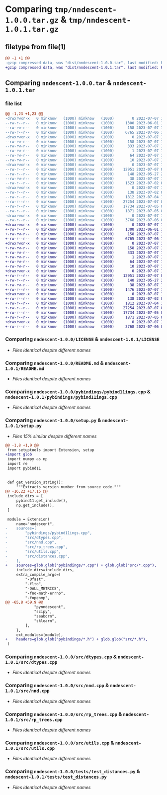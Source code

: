# Comparing `tmp/nndescent-1.0.0.tar.gz` & `tmp/nndescent-1.0.1.tar.gz`

## filetype from file(1)

```diff
@@ -1 +1 @@
-gzip compressed data, was "dist/nndescent-1.0.0.tar", last modified: Fri Jul  7 12:30:13 2023, max compression
+gzip compressed data, was "dist/nndescent-1.0.1.tar", last modified: Fri Jul  7 13:20:56 2023, max compression
```

## Comparing `nndescent-1.0.0.tar` & `nndescent-1.0.1.tar`

### file list

```diff
@@ -1,23 +1,23 @@
-drwxrwxr-x   0 minknow   (1000) minknow   (1000)        0 2023-07-07 12:30:13.000000 nndescent-1.0.0/
--rw-r--r--   0 minknow   (1000) minknow   (1000)     1300 2023-06-01 12:23:37.000000 nndescent-1.0.0/LICENSE
--rw-rw-r--   0 minknow   (1000) minknow   (1000)      158 2023-07-07 12:30:13.000000 nndescent-1.0.0/PKG-INFO
--rw-r--r--   0 minknow   (1000) minknow   (1000)     6765 2023-07-06 19:11:49.000000 nndescent-1.0.0/README.md
-drwxrwxr-x   0 minknow   (1000) minknow   (1000)        0 2023-07-07 12:30:13.000000 nndescent-1.0.0/nndescent.egg-info/
--rw-rw-r--   0 minknow   (1000) minknow   (1000)      158 2023-07-07 12:30:12.000000 nndescent-1.0.0/nndescent.egg-info/PKG-INFO
--rw-rw-r--   0 minknow   (1000) minknow   (1000)      333 2023-07-07 12:30:12.000000 nndescent-1.0.0/nndescent.egg-info/SOURCES.txt
--rw-rw-r--   0 minknow   (1000) minknow   (1000)        1 2023-07-07 12:30:12.000000 nndescent-1.0.0/nndescent.egg-info/dependency_links.txt
--rw-rw-r--   0 minknow   (1000) minknow   (1000)       64 2023-07-07 12:30:12.000000 nndescent-1.0.0/nndescent.egg-info/requires.txt
--rw-rw-r--   0 minknow   (1000) minknow   (1000)       10 2023-07-07 12:30:12.000000 nndescent-1.0.0/nndescent.egg-info/top_level.txt
-drwxrwxr-x   0 minknow   (1000) minknow   (1000)        0 2023-07-07 12:30:13.000000 nndescent-1.0.0/pybindings/
--rw-r--r--   0 minknow   (1000) minknow   (1000)    12951 2023-07-07 05:56:42.000000 nndescent-1.0.0/pybindings/pybind11ings.cpp
--rw-r--r--   0 minknow   (1000) minknow   (1000)      148 2023-05-27 21:21:15.000000 nndescent-1.0.0/pyproject.toml
--rw-rw-r--   0 minknow   (1000) minknow   (1000)       38 2023-07-07 12:30:13.000000 nndescent-1.0.0/setup.cfg
--rw-r--r--   0 minknow   (1000) minknow   (1000)     1523 2023-07-02 09:31:11.000000 nndescent-1.0.0/setup.py
-drwxrwxr-x   0 minknow   (1000) minknow   (1000)        0 2023-07-07 12:30:13.000000 nndescent-1.0.0/src/
--rw-r--r--   0 minknow   (1000) minknow   (1000)      138 2023-07-02 07:23:54.000000 nndescent-1.0.0/src/distances.cpp
--rw-r--r--   0 minknow   (1000) minknow   (1000)     1812 2023-07-04 13:39:18.000000 nndescent-1.0.0/src/dtypes.cpp
--rw-r--r--   0 minknow   (1000) minknow   (1000)    27254 2023-07-07 06:54:11.000000 nndescent-1.0.0/src/nnd.cpp
--rw-r--r--   0 minknow   (1000) minknow   (1000)    17734 2023-07-05 06:36:04.000000 nndescent-1.0.0/src/rp_trees.cpp
--rw-r--r--   0 minknow   (1000) minknow   (1000)     1871 2023-07-05 06:36:33.000000 nndescent-1.0.0/src/utils.cpp
-drwxrwxr-x   0 minknow   (1000) minknow   (1000)        0 2023-07-07 12:30:13.000000 nndescent-1.0.0/tests/
--rw-r--r--   0 minknow   (1000) minknow   (1000)     3768 2023-07-06 09:08:44.000000 nndescent-1.0.0/tests/test_distances.py
+drwxrwxr-x   0 minknow   (1000) minknow   (1000)        0 2023-07-07 13:20:56.000000 nndescent-1.0.1/
+-rw-r--r--   0 minknow   (1000) minknow   (1000)     1300 2023-06-01 12:23:37.000000 nndescent-1.0.1/LICENSE
+-rw-rw-r--   0 minknow   (1000) minknow   (1000)      158 2023-07-07 13:20:56.000000 nndescent-1.0.1/PKG-INFO
+-rw-r--r--   0 minknow   (1000) minknow   (1000)     6765 2023-07-06 19:11:49.000000 nndescent-1.0.1/README.md
+drwxrwxr-x   0 minknow   (1000) minknow   (1000)        0 2023-07-07 13:20:56.000000 nndescent-1.0.1/nndescent.egg-info/
+-rw-rw-r--   0 minknow   (1000) minknow   (1000)      158 2023-07-07 13:20:56.000000 nndescent-1.0.1/nndescent.egg-info/PKG-INFO
+-rw-rw-r--   0 minknow   (1000) minknow   (1000)      333 2023-07-07 13:20:56.000000 nndescent-1.0.1/nndescent.egg-info/SOURCES.txt
+-rw-rw-r--   0 minknow   (1000) minknow   (1000)        1 2023-07-07 13:20:56.000000 nndescent-1.0.1/nndescent.egg-info/dependency_links.txt
+-rw-rw-r--   0 minknow   (1000) minknow   (1000)       64 2023-07-07 13:20:56.000000 nndescent-1.0.1/nndescent.egg-info/requires.txt
+-rw-rw-r--   0 minknow   (1000) minknow   (1000)       10 2023-07-07 13:20:56.000000 nndescent-1.0.1/nndescent.egg-info/top_level.txt
+drwxrwxr-x   0 minknow   (1000) minknow   (1000)        0 2023-07-07 13:20:56.000000 nndescent-1.0.1/pybindings/
+-rw-r--r--   0 minknow   (1000) minknow   (1000)    12951 2023-07-07 05:56:42.000000 nndescent-1.0.1/pybindings/pybind11ings.cpp
+-rw-r--r--   0 minknow   (1000) minknow   (1000)      148 2023-05-27 21:21:15.000000 nndescent-1.0.1/pyproject.toml
+-rw-rw-r--   0 minknow   (1000) minknow   (1000)       38 2023-07-07 13:20:56.000000 nndescent-1.0.1/setup.cfg
+-rw-r--r--   0 minknow   (1000) minknow   (1000)     1476 2023-07-07 13:07:40.000000 nndescent-1.0.1/setup.py
+drwxrwxr-x   0 minknow   (1000) minknow   (1000)        0 2023-07-07 13:20:56.000000 nndescent-1.0.1/src/
+-rw-r--r--   0 minknow   (1000) minknow   (1000)      138 2023-07-02 07:23:54.000000 nndescent-1.0.1/src/distances.cpp
+-rw-r--r--   0 minknow   (1000) minknow   (1000)     1812 2023-07-04 13:39:18.000000 nndescent-1.0.1/src/dtypes.cpp
+-rw-r--r--   0 minknow   (1000) minknow   (1000)    27254 2023-07-07 06:54:11.000000 nndescent-1.0.1/src/nnd.cpp
+-rw-r--r--   0 minknow   (1000) minknow   (1000)    17734 2023-07-05 06:36:04.000000 nndescent-1.0.1/src/rp_trees.cpp
+-rw-r--r--   0 minknow   (1000) minknow   (1000)     1871 2023-07-05 06:36:33.000000 nndescent-1.0.1/src/utils.cpp
+drwxrwxr-x   0 minknow   (1000) minknow   (1000)        0 2023-07-07 13:20:56.000000 nndescent-1.0.1/tests/
+-rw-r--r--   0 minknow   (1000) minknow   (1000)     3768 2023-07-06 09:08:44.000000 nndescent-1.0.1/tests/test_distances.py
```

### Comparing `nndescent-1.0.0/LICENSE` & `nndescent-1.0.1/LICENSE`

 * *Files identical despite different names*

### Comparing `nndescent-1.0.0/README.md` & `nndescent-1.0.1/README.md`

 * *Files identical despite different names*

### Comparing `nndescent-1.0.0/pybindings/pybind11ings.cpp` & `nndescent-1.0.1/pybindings/pybind11ings.cpp`

 * *Files identical despite different names*

### Comparing `nndescent-1.0.0/setup.py` & `nndescent-1.0.1/setup.py`

 * *Files 15% similar despite different names*

```diff
@@ -1,8 +1,9 @@
 from setuptools import Extension, setup
+import glob
 import numpy as np
 import re
 import pybind11
 
 
 def get_version_string():
     """Extracts version number from source code."""
@@ -16,22 +17,15 @@
 include_dirs = [
     pybind11.get_include(),
     np.get_include(),
 ]
 
 module = Extension(
     name="nndescent",
-    sources=[
-        "pybindings/pybind11ings.cpp",
-        "src/dtypes.cpp",
-        "src/nnd.cpp",
-        "src/rp_trees.cpp",
-        "src/utils.cpp",
-        "src/distances.cpp",
-    ],
+    sources=glob.glob("pybindings/*.cpp") + glob.glob("src/*.cpp"),
     include_dirs=include_dirs,
     extra_compile_args=[
         "-Ofast",
         "-flto",
         "-DALL_METRICS",
         "-fno-math-errno",
         "-fopenmp",
@@ -65,8 +59,9 @@
             "pynndescent",
             "scipy",
             "seaborn",
             "sklearn",
         ],
     },
     ext_modules=[module],
+    headers=glob.glob("pybindings/*.h") + glob.glob("src/*.h"),
 )
```

### Comparing `nndescent-1.0.0/src/dtypes.cpp` & `nndescent-1.0.1/src/dtypes.cpp`

 * *Files identical despite different names*

### Comparing `nndescent-1.0.0/src/nnd.cpp` & `nndescent-1.0.1/src/nnd.cpp`

 * *Files identical despite different names*

### Comparing `nndescent-1.0.0/src/rp_trees.cpp` & `nndescent-1.0.1/src/rp_trees.cpp`

 * *Files identical despite different names*

### Comparing `nndescent-1.0.0/src/utils.cpp` & `nndescent-1.0.1/src/utils.cpp`

 * *Files identical despite different names*

### Comparing `nndescent-1.0.0/tests/test_distances.py` & `nndescent-1.0.1/tests/test_distances.py`

 * *Files identical despite different names*


